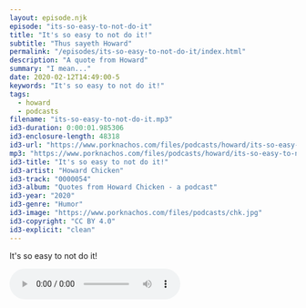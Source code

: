 ```yaml
---
layout: episode.njk
episode: "its-so-easy-to-not-do-it"
title: "It's so easy to not do it!"
subtitle: "Thus sayeth Howard"
permalink: "/episodes/its-so-easy-to-not-do-it/index.html"
description: "A quote from Howard"
summary: "I mean..."
date: 2020-02-12T14:49:00-5
keywords: "It's so easy to not do it!"
tags:
  - howard
  - podcasts
filename: "its-so-easy-to-not-do-it.mp3"
id3-duration: 0:00:01.985306
id3-enclosure-length: 48318
id3-url: "https://www.porknachos.com/files/podcasts/howard/its-so-easy-to-not-do-it.mp3"
mp3: "https://www.porknachos.com/files/podcasts/howard/its-so-easy-to-not-do-it.mp3"
id3-title: "It's so easy to not do it!"
id3-artist: "Howard Chicken"
id3-track: "0000054"
id3-album: "Quotes from Howard Chicken - a podcast"
id3-year: "2020"
id3-genre: "Humor"
id3-image: "https://www.porknachos.com/files/podcasts/chk.jpg"
id3-copyright: "CC BY 4.0"
id3-explicit: "clean"
---
```

It's so easy to not do it!

<audio controls>
  <source src="https://www.porknachos.com/files/podcasts/howard/its-so-easy-to-not-do-it.mp3">
</audio>
